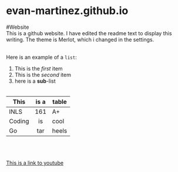 # evan-martinez.github.io
#Website <br>
This is a github website. I have edited the readme text to display this writing. The theme is Merlot, which i changed in the settings. <br> <br>

Here is an example of a `list`: <br>

1. This is the *first* item
2. This is the *second* item
  3. here is a **sub**-list <br> <br>
  
| This          | is a          | table |
| ------------- |:-------------:| -----|
| INLS          | 161 | A+ |
|  Coding     | is      |   cool |
|  Go | tar    |    heels | 
<br> <br>

[This is a link to youtube](youtube.com) <br><br>


